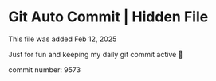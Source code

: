 # Git Auto Commit | Hidden File

This file was added Feb 12, 2025

Just for fun and keeping my daily git commit active 🤪

commit number: 9573
